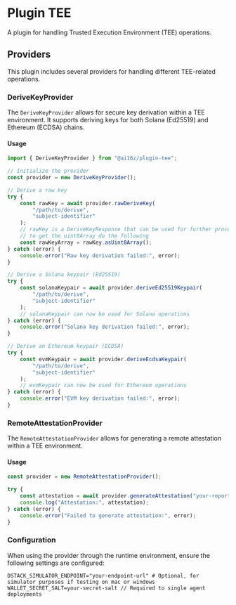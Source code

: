 # Plugin TEE

A plugin for handling Trusted Execution Environment (TEE) operations.

## Providers

This plugin includes several providers for handling different TEE-related operations.

### DeriveKeyProvider

The `DeriveKeyProvider` allows for secure key derivation within a TEE environment. It supports deriving keys for both Solana (Ed25519) and Ethereum (ECDSA) chains.

#### Usage

```typescript
import { DeriveKeyProvider } from "@ai16z/plugin-tee";

// Initialize the provider
const provider = new DeriveKeyProvider();

// Derive a raw key
try {
    const rawKey = await provider.rawDeriveKey(
        "/path/to/derive",
        "subject-identifier"
    );
    // rawKey is a DeriveKeyResponse that can be used for further processing
    // to get the uint8Array do the following
    const rawKeyArray = rawKey.asUint8Array();
} catch (error) {
    console.error("Raw key derivation failed:", error);
}

// Derive a Solana keypair (Ed25519)
try {
    const solanaKeypair = await provider.deriveEd25519Keypair(
        "/path/to/derive",
        "subject-identifier"
    );
    // solanaKeypair can now be used for Solana operations
} catch (error) {
    console.error("Solana key derivation failed:", error);
}

// Derive an Ethereum keypair (ECDSA)
try {
    const evmKeypair = await provider.deriveEcdsaKeypair(
        "/path/to/derive",
        "subject-identifier"
    );
    // evmKeypair can now be used for Ethereum operations
} catch (error) {
    console.error("EVM key derivation failed:", error);
}
```

### RemoteAttestationProvider

The `RemoteAttestationProvider` allows for generating a remote attestation within a TEE environment.

#### Usage

```typescript
const provider = new RemoteAttestationProvider();

try {
    const attestation = await provider.generateAttestation("your-report-data");
    console.log("Attestation:", attestation);
} catch (error) {
    console.error("Failed to generate attestation:", error);
}
```

### Configuration

When using the provider through the runtime environment, ensure the following settings are configured:

```env
DSTACK_SIMULATOR_ENDPOINT="your-endpoint-url" # Optional, for simulator purposes if testing on mac or windows
WALLET_SECRET_SALT=your-secret-salt // Required to single agent deployments
```

